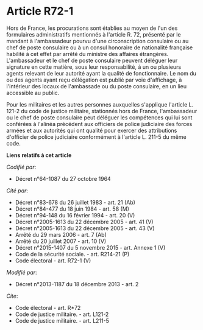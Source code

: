 # Article R72-1

Hors de France, les procurations sont établies au moyen de l'un des formulaires administratifs mentionnés à l'article R. 72,
présenté par le mandant à l'ambassadeur pourvu d'une circonscription consulaire ou au chef de poste consulaire ou à un consul
honoraire de nationalité française habilité à cet effet par arrêté du ministre des affaires étrangères. L'ambassadeur et le
chef de poste consulaire peuvent déléguer leur signature en cette matière, sous leur responsabilité, à un ou plusieurs agents
relevant de leur autorité ayant la qualité de fonctionnaire. Le nom du ou des agents ayant reçu délégation est publié par
voie d'affichage, à l'intérieur des locaux de l'ambassade ou du poste consulaire, en un lieu accessible au public. 

Pour les militaires et les autres personnes auxquelles s'applique l'article L. 121-2 du code de justice militaire, stationnés
hors de France, l'ambassadeur ou le chef de poste consulaire peut déléguer les compétences qui lui sont conférées à l'alinéa
précédent aux officiers de police judiciaire des forces armées et aux autorités qui ont qualité pour exercer des attributions
d'officier de police judiciaire conformément à l'article L. 211-5 du même code.

**Liens relatifs à cet article**

_Codifié par_:

  - Décret n°64-1087 du 27 octobre 1964

_Cité par_:

  - Décret n°83-678 du 26 juillet 1983 - art. 21 (Ab)
  - Décret n°84-477 du 18 juin 1984 - art. 58 (M)
  - Décret n°94-148 du 16 février 1994 - art. 20 (V)
  - Décret n°2005-1613 du 22 décembre 2005 - art. 41 (V)
  - Décret n°2005-1613 du 22 décembre 2005 - art. 43 (V)
  - Arrêté du 29 mars 2006 - art. 7 (Ab)
  - Arrêté du 20 juillet 2007 - art. 10 (V)
  - Décret n°2015-1407 du 5 novembre 2015 - art. Annexe 1 (V)
  - Code de la sécurité sociale. - art. R214-21 (P)
  - Code électoral - art. R72-1 (V)

_Modifié par_:

  - Décret n°2013-1187 du 18 décembre 2013 - art. 2

_Cite_:

  - Code électoral - art. R*72
  - Code de justice militaire. - art. L121-2
  - Code de justice militaire. - art. L211-5
